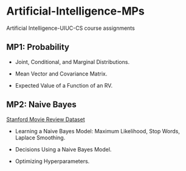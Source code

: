 # Artificial-Intelligence-MPs
Artificial Intelligence-UIUC-CS course assignments

## MP1: Probability
 *  Joint, Conditional, and Marginal Distributions.

 *  Mean Vector and Covariance Matrix.

 *  Expected Value of a Function of an RV.

## MP2: Naive Bayes
[Stanford Movie Review Dataset](https://ai.stanford.edu/~amaas/data/sentiment/)

 *  Learning a Naive Bayes Model: Maximum Likelihood, Stop Words, Laplace Smoothing.

 *  Decisions Using a Naive Bayes Model.

 *  Optimizing Hyperparameters.

